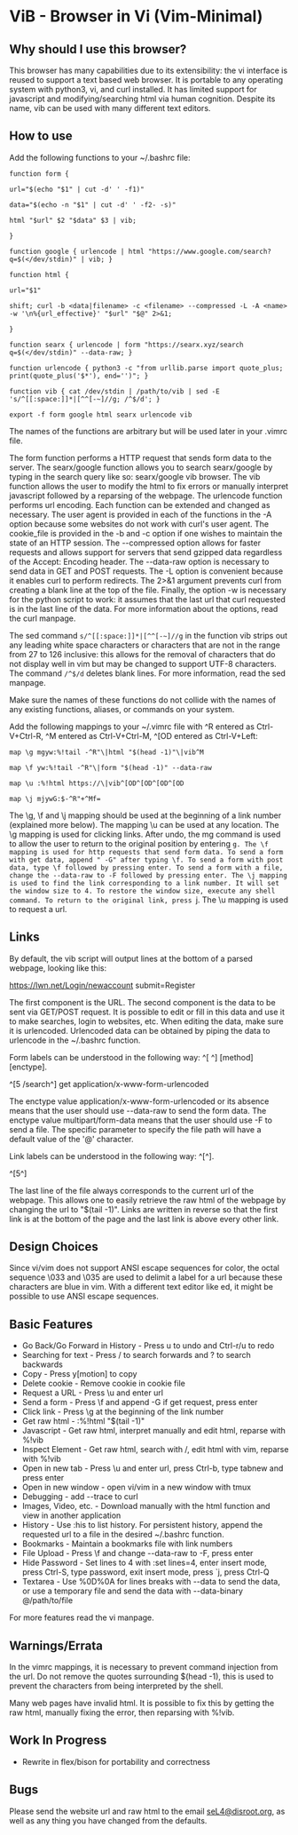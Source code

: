 ViB - Browser in Vi (Vim-Minimal)
=================================

Why should I use this browser?
------------------------------

This browser has many capabilities due to its extensibility: the vi interface is reused to support a text based web browser. It is portable to any operating system with python3, vi, and curl installed. It has limited support for javascript and modifying/searching html via human cognition. Despite its name, vib can be used with many different text editors.

How to use
----------

Add the following functions to your ~/.bashrc file:

	function form { 

	url="$(echo "$1" | cut -d' ' -f1)"

	data="$(echo -n "$1" | cut -d' ' -f2- -s)"

	html "$url" $2 "$data" $3 | vib;

	}

	function google { urlencode | html "https://www.google.com/search?q=$(</dev/stdin)" | vib; }

	function html { 

	url="$1"

	shift; curl -b <data|filename> -c <filename> --compressed -L -A <name> -w '\n%{url_effective}' "$url" "$@" 2>&1;

	}

	function searx { urlencode | form "https://searx.xyz/search q=$(</dev/stdin)" --data-raw; }

	function urlencode { python3 -c "from urllib.parse import quote_plus; print(quote_plus('$*'), end='')"; }

	function vib { cat /dev/stdin | /path/to/vib | sed -E 's/^[[:space:]]*|[^^[-~]//g; /^$/d'; }

	export -f form google html searx urlencode vib

The names of the functions are arbitrary but will be used later in your .vimrc file. 

The form function performs a HTTP request that sends form data to the server. The searx/google function allows you to search searx/google by typing in the search query like so: searx/google vib browser. The vib function allows the user to modify the html to fix errors or manually interpret javascript followed by a reparsing of the webpage. The urlencode function performs url encoding. Each function can be extended and changed as necessary. The user agent is provided in each of the functions in the -A option because some websites do not work with curl's user agent. The cookie_file is provided in the -b and -c option if one wishes to maintain the state of an HTTP session. The --compressed option allows for faster requests and allows support for servers that send gzipped data regardless of the Accept: Encoding header. The --data-raw option is necessary to send data in GET and POST requests. The -L option is convenient because it enables curl to perform redirects. The 2>&1 argument prevents curl from creating a blank line at the top of the file. Finally, the option -w is necessary for the python script to work: it assumes that the last url that curl requested is in the last line of the data. For more information about the options, read the curl manpage. 

The sed command `s/^[[:space:]]*|[^^[-~]//g` in the function vib strips out any leading white space characters or characters that are not in the range from 27 to 126 inclusive: this allows for the removal of characters that do not display well in vim but may be changed to support UTF-8 characters. The command `/^$/d` deletes blank lines. For more information, read the sed manpage. 

Make sure the names of these functions do not collide with the names of any existing functions, aliases, or commands on your system.

Add the following mappings to your ~/.vimrc file with ^R entered as Ctrl-V+Ctrl-R, ^M entered as Ctrl-V+Ctrl-M, ^[OD entered as Ctrl-V+Left:

	map \g mgyw:%!tail -^R"\|html "$(head -1)"\|vib^M

	map \f yw:%!tail -^R"\|form "$(head -1)" --data-raw

	map \u :%!html https://\|vib^[OD^[OD^[OD^[OD

	map \j mjywG:$-^R"+^Mf=

The \g, \f and \j mapping should be used at the beginning of a link number (explained more below). The mapping \u can be used at any location. The \g mapping is used for clicking links. After undo, the mg command is used to allow the user to return to the original position by entering `g. The \f mapping is used for http requests that send form data. To send a form with get data, append " -G" after typing \f. To send a form with post data, type \f followed by pressing enter. To send a form with a file, change the --data-raw to -F followed by pressing enter. The \j mapping is used to find the link corresponding to a link number. It will set the window size to 4. To restore the window size, execute any shell command. To return to the original link, press `j. The \u mapping is used to request a url.

Links
-----
By default, the vib script will output lines at the bottom of a parsed webpage, looking like this:

https://lwn.net/Login/newaccount submit=Register

The first component is the URL. The second component is the data to be sent via GET/POST request. It is possible to edit or fill in this data and use it to make searches, login to websites, etc. When editing the data, make sure it is urlencoded. Urlencoded data can be obtained by piping the data to urlencode in the ~/.bashrc function.

Form labels can be understood in the following way: ^[<link number> <action>^] [method] [enctype].

^[5 /search^] get application/x-www-form-urlencoded

The enctype value application/x-www-form-urlencoded or its absence means that the user should use --data-raw to send the form data. The enctype value multipart/form-data means that the user should use -F to send a file. The specific parameter to specify the file path will have a default value of the '@' character. 

Link labels can be understood in the following way: ^[<link number>^].

^[5^]

The last line of the file always corresponds to the current url of the webpage. This allows one to easily retrieve the raw html of the webpage by changing the url to "$(tail -1)". Links are written in reverse so that the first link is at the bottom of the page and the last link is above every other link.

Design Choices
--------------
Since vi/vim does not support ANSI escape sequences for color, the octal sequence \033 and \035 are used to delimit a label for a url because these characters are blue in vim. With a different text editor like ed, it might be possible to use ANSI escape sequences.

Basic Features
--------------
- Go Back/Go Forward in History - Press u to undo and Ctrl-r/u to redo
- Searching for text - Press / to search forwards and ? to search backwards
- Copy - Press y[motion] to copy
- Delete cookie - Remove cookie in cookie file
- Request a URL - Press \u and enter url
- Send a form - Press \f and append -G if get request, press enter 
- Click link - Press \g at the beginning of the link number
- Get raw html - :%!html "$(tail -1)"
- Javascript - Get raw html, interpret manually and edit html, reparse with %!vib
- Inspect Element - Get raw html, search with /, edit html with vim, reparse with %!vib
- Open in new tab - Press \u and enter url, press Ctrl-b, type tabnew and press enter
- Open in new window - open vi/vim in a new window with tmux
- Debugging - add --trace to curl
- Images, Video, etc. - Download manually with the html function and view in another application
- History - Use :his to list history. For persistent history, append the requested url to a file in the desired ~/.bashrc function.
- Bookmarks - Maintain a bookmarks file with link numbers
- File Upload - Press \f and change --data-raw to -F, press enter
- Hide Password - Set lines to 4 with :set lines=4, enter insert mode, press Ctrl-S, type password, exit insert mode, press `j, press Ctrl-Q
- Textarea - Use %0D%0A for lines breaks with --data to send the data, or use a temporary file and send the data with --data-binary @/path/to/file

For more features read the vi manpage.

Warnings/Errata
---------------
In the vimrc mappings, it is necessary to prevent command injection from the url. Do not remove the quotes surrounding $(head -1), this is used to prevent the characters from being interpreted by the shell.

Many web pages have invalid html. It is possible to fix this by getting the raw html, manually fixing the error, then reparsing with %!vib.

Work In Progress
----------------
- Rewrite in flex/bison for portability and correctness

Bugs
----
Please send the website url and raw html to the email seL4@disroot.org, as well as any thing you have changed from the defaults.
